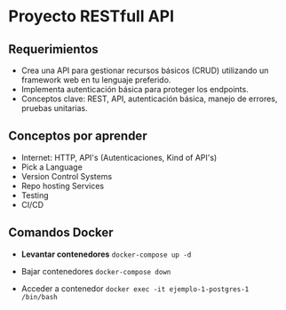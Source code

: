 # Proyecto RESTfull API

## Requerimientos

- Crea una API para gestionar recursos básicos (CRUD) utilizando un framework web en tu lenguaje preferido.
- Implementa autenticación básica para proteger los endpoints.
- Conceptos clave: REST, API, autenticación básica, manejo de errores, pruebas unitarias.

## Conceptos por aprender

- Internet: HTTP, API's (Autenticaciones, Kind of API's)
- Pick a Language
- Version Control Systems
- Repo hosting Services
- Testing
- CI/CD

## Comandos Docker

- **Levantar contenedores**
`docker-compose up -d`

- Bajar contenedores
`docker-compose down`

- Acceder a contenedor
`docker exec -it ejemplo-1-postgres-1 /bin/bash`



